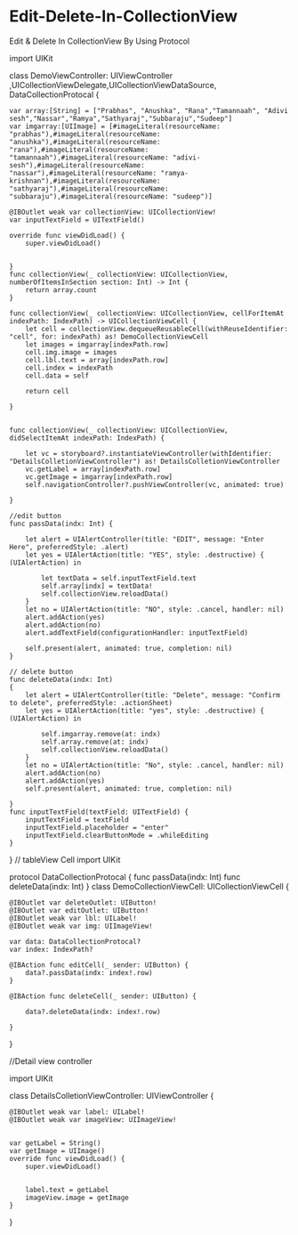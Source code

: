 # Edit-Delete-In-CollectionView
Edit &amp; Delete In CollectionView By Using Protocol


import UIKit

class DemoViewController: UIViewController ,UICollectionViewDelegate,UICollectionViewDataSource, DataCollectionProtocal {
    
    var array:[String] = ["Prabhas", "Anushka", "Rana","Tamannaah", "Adivi sesh","Nassar","Ramya","Sathyaraj","Subbaraju","Sudeep"]
    var imgarray:[UIImage] = [#imageLiteral(resourceName: "prabhas"),#imageLiteral(resourceName: "anushka"),#imageLiteral(resourceName: "rana"),#imageLiteral(resourceName: "tamannaah"),#imageLiteral(resourceName: "adivi-sesh"),#imageLiteral(resourceName: "nassar"),#imageLiteral(resourceName: "ramya-krishnan"),#imageLiteral(resourceName: "sathyaraj"),#imageLiteral(resourceName: "subbaraju"),#imageLiteral(resourceName: "sudeep")]
    
    @IBOutlet weak var collectionView: UICollectionView!
    var inputTextField = UITextField()
    
    override func viewDidLoad() {
        super.viewDidLoad()
        
        
    }
    func collectionView(_ collectionView: UICollectionView, numberOfItemsInSection section: Int) -> Int {
        return array.count
    }
    
    func collectionView(_ collectionView: UICollectionView, cellForItemAt indexPath: IndexPath) -> UICollectionViewCell {
        let cell = collectionView.dequeueReusableCell(withReuseIdentifier: "cell", for: indexPath) as! DemoCollectionViewCell
        let images = imgarray[indexPath.row]
        cell.img.image = images
        cell.lbl.text = array[indexPath.row]
        cell.index = indexPath
        cell.data = self
        
        return cell
        
    }
    
    
    func collectionView(_ collectionView: UICollectionView, didSelectItemAt indexPath: IndexPath) {

        let vc = storyboard?.instantiateViewController(withIdentifier: "DetailsColletionViewController") as! DetailsColletionViewController
        vc.getLabel = array[indexPath.row]
        vc.getImage = imgarray[indexPath.row]
        self.navigationController?.pushViewController(vc, animated: true)

    }
    
    //edit button
    func passData(indx: Int) {
      
        let alert = UIAlertController(title: "EDIT", message: "Enter Here", preferredStyle: .alert)
        let yes = UIAlertAction(title: "YES", style: .destructive) { (UIAlertAction) in
            
            let textData = self.inputTextField.text
            self.array[indx] = textData!
            self.collectionView.reloadData()
        }
        let no = UIAlertAction(title: "NO", style: .cancel, handler: nil)
        alert.addAction(yes)
        alert.addAction(no)
        alert.addTextField(configurationHandler: inputTextField)
        
        self.present(alert, animated: true, completion: nil)
    }

    // delete button
    func deleteData(indx: Int)
    {
        let alert = UIAlertController(title: "Delete", message: "Confirm to delete", preferredStyle: .actionSheet)
        let yes = UIAlertAction(title: "yes", style: .destructive) { (UIAlertAction) in
            
            self.imgarray.remove(at: indx)
            self.array.remove(at: indx)
            self.collectionView.reloadData()
        }
        let no = UIAlertAction(title: "No", style: .cancel, handler: nil)
        alert.addAction(no)
        alert.addAction(yes)
        self.present(alert, animated: true, completion: nil)
       
    }
    func inputTextField(textField: UITextField) {
        inputTextField = textField
        inputTextField.placeholder = "enter"
        inputTextField.clearButtonMode = .whileEditing
    }


    
   
}
// tableView Cell
import UIKit

protocol DataCollectionProtocal {
    func passData(indx: Int)
    func deleteData(indx: Int)
}
class DemoCollectionViewCell: UICollectionViewCell {
    
    @IBOutlet var deleteOutlet: UIButton!
    @IBOutlet var editOutlet: UIButton!
    @IBOutlet weak var lbl: UILabel!
    @IBOutlet weak var img: UIImageView!
    
    var data: DataCollectionProtocal?
    var index: IndexPath?
    
    @IBAction func editCell(_ sender: UIButton) {
        data?.passData(indx: index!.row)
    }
    
    @IBAction func deleteCell(_ sender: UIButton) {
    
        data?.deleteData(indx: index!.row)
        
    }
}

//Detail view controller


import UIKit

class DetailsColletionViewController: UIViewController {

    @IBOutlet weak var label: UILabel!
    @IBOutlet weak var imageView: UIImageView!
   
    
    var getLabel = String()
    var getImage = UIImage()
    override func viewDidLoad() {
        super.viewDidLoad()
        
        
        label.text = getLabel
        imageView.image = getImage
    }
    

   
}


